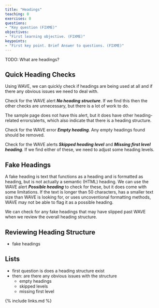```yaml
---
title: "Headings"
teaching: 0
exercises: 0
questions:
- "Key question (FIXME)"
objectives:
- "First learning objective. (FIXME)"
keypoints:
- "First key point. Brief Answer to questions. (FIXME)"
---
```


TODO: What are headings?

## Quick Heading Checks

Using WAVE, we can quickly check if headings are being used at all and if there any obvious issues we need to deal with.

Check for the WAVE alert **_No heading structure_**. If we find this then the other checks are unnecessary, but there is a lot of work to do.

The sample page does not have this alert, but it does have other heading-related errors/alerts, which also indicate that there is a heading structure.

Check for the WAVE error **_Empty heading_**. Any empty headings found should be removed.

Check for the WAVE alerts **_Skipped heading level_** and **_Missing first level heading_**. If we find either of these, we need to adjust some heading levels.

## Fake Headings

A fake heading is text that functions as a heading and is formatted as heading, but is not actually a semantic (HTML) heading. We can use the WAVE alert **_Possible heading_** to check for these, but it does come with some limitations. If the text is longer than 50 characters, has a smaller text size than WAVE is looking for, or uses uncoventional formatting methods, WAVE may not be able to flag it as a possible heading.

We can check for any fake headings that may have slipped past WAVE when we review the overall heading structure.

## Reviewing Heading Structure

- fake headings

## Lists

- first question is does a heading structure exist
- then: are there any obvious issues with the structure
    - empty headings
    - skipped levels
    - missing first level

{% include links.md %}

